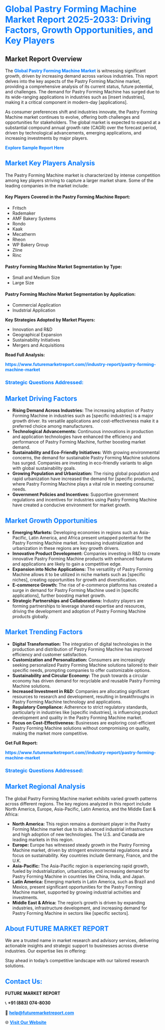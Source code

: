 <h1 style="color: #007BFF;">Global Pastry Forming Machine Market Report 2025-2033: Driving Factors, Growth Opportunities, and Key Players</h1>

<section id="overview">
<h2>Market Report Overview</h2>
<p>The <a href="https://www.futuremarketreport.com//industry-report/pastry-forming-machine-market" style="color: #007BFF; text-decoration: none;"><strong>Global Pastry Forming Machine Market</strong></a> is witnessing significant growth, driven by increasing demand across various industries. This report delves into the key aspects of the Pastry Forming Machine market, providing a comprehensive analysis of its current status, future potential, and challenges. The demand for Pastry Forming Machine has surged due to its wide-ranging applications in industries such as [insert industries], making it a critical component in modern-day [applications].</p>
<p>As consumer preferences shift and industries innovate, the Pastry Forming Machine market continues to evolve, offering both challenges and opportunities for stakeholders. The global market is expected to expand at a substantial compound annual growth rate (CAGR) over the forecast period, driven by technological advancements, emerging applications, and increasing investments by major players.</p>
</section>

<section id="overview">
<p><a href="https://www.futuremarketreport.com//request-sample/reportId=56445" style="color: #007BFF; text-decoration: none;"><strong>Explore Sample Report Here</strong></a></p>
</section>

<section id="key-players">
<h2 style="color: #007BFF;">Market Key Players Analysis</h2>
<p>The Pastry Forming Machine market is characterized by intense competition among key players striving to capture a larger market share. Some of the leading companies in the market include:</p>
<h4>Key Players Covered in the Pastry Forming Machine Report:</h4>
<ul><li>Fritsch</li><li>Rademaker</li><li>AMF Bakery Systems</li><li>Rondo</li><li>Kaak</li><li>Mecatherm</li><li>Rheon</li><li>WP Bakery Group</li><li>Zline</li><li>Rinc</li></ul>
<h4>Pastry Forming Machine Market Segmentation by Type:</h4>
<ul><li>Small and Medium Size</li><li>Large Size</li></ul>

<h4>Pastry Forming Machine Market Segmentation by Application:</h4>
<ul><li>Commercial Application</li><li>Inudstrial Application</li></ul>
<p><strong>Key Strategies Adopted by Market Players:</strong></p>
<ul>
<li>Innovation and R&D</li>
<li>Geographical Expansion</li>
<li>Sustainability Initiatives</li>
<li>Mergers and Acquisitions</li>
</ul>
</section>

<section>
<p><strong>Read Full Analysis: </strong></p><a href="https://www.futuremarketreport.com//industry-report/pastry-forming-machine-market" style="color: #007BFF; text-decoration: none;"><strong>https://www.futuremarketreport.com//industry-report/pastry-forming-machine-market</strong></a>
<h3 style="color: #007BFF;">Strategic Questions Addressed:</h3>
</section>

<section id="driving-factors">
<h2 style="color: #007BFF;">Market Driving Factors</h2>
<ul>
<li><strong>Rising Demand Across Industries:</strong> The increasing adoption of Pastry Forming Machine in industries such as [specific industries] is a major growth driver. Its versatile applications and cost-effectiveness make it a preferred choice among manufacturers.</li>
<li><strong>Technological Advancements:</strong> Continuous innovations in production and application technologies have enhanced the efficiency and performance of Pastry Forming Machine, further boosting market demand.</li>
<li><strong>Sustainability and Eco-Friendly Initiatives:</strong> With growing environmental concerns, the demand for sustainable Pastry Forming Machine solutions has surged. Companies are investing in eco-friendly variants to align with global sustainability goals.</li>
<li><strong>Growing Population and Urbanization:</strong> The rising global population and rapid urbanization have increased the demand for [specific products], where Pastry Forming Machine plays a vital role in meeting consumer needs.</li>
<li><strong>Government Policies and Incentives:</strong> Supportive government regulations and incentives for industries using Pastry Forming Machine have created a conducive environment for market growth.</li>
</ul>
</section>

<section id="growth-opportunities">
<h2 style="color: #007BFF;">Market Growth Opportunities</h2>
<ul>
<li><strong>Emerging Markets:</strong> Developing economies in regions such as Asia-Pacific, Latin America, and Africa present untapped potential for the Pastry Forming Machine market. Increasing industrialization and urbanization in these regions are key growth drivers.</li>
<li><strong>Innovative Product Development:</strong> Companies investing in R&D to create innovative Pastry Forming Machine products with enhanced features and applications are likely to gain a competitive edge.</li>
<li><strong>Expansion into Niche Applications:</strong> The versatility of Pastry Forming Machine allows it to be utilized in niche markets such as [specific niches], creating opportunities for growth and diversification.</li>
<li><strong>E-commerce Growth:</strong> The rise of e-commerce platforms has created a surge in demand for Pastry Forming Machine used in [specific applications], further boosting market growth.</li>
<li><strong>Strategic Partnerships and Collaborations:</strong> Industry players are forming partnerships to leverage shared expertise and resources, driving the development and adoption of Pastry Forming Machine products globally.</li>
</ul>
</section>

<section id="trending-factors">
<h2 style="color: #007BFF;">Market Trending Factors</h2>
<ul>
<li><strong>Digital Transformation:</strong> The integration of digital technologies in the production and distribution of Pastry Forming Machine has improved efficiency and customer satisfaction.</li>
<li><strong>Customization and Personalization:</strong> Consumers are increasingly seeking personalized Pastry Forming Machine solutions tailored to their specific needs, prompting companies to offer customizable options.</li>
<li><strong>Sustainability and Circular Economy:</strong> The push towards a circular economy has driven demand for recyclable and reusable Pastry Forming Machine solutions.</li>
<li><strong>Increased Investment in R&D:</strong> Companies are allocating significant resources to research and development, resulting in breakthroughs in Pastry Forming Machine technology and applications.</li>
<li><strong>Regulatory Compliance:</strong> Adherence to strict regulatory standards, particularly in industries like [specific industries], is influencing product development and quality in the Pastry Forming Machine market.</li>
<li><strong>Focus on Cost-Effectiveness:</strong> Businesses are exploring cost-efficient Pastry Forming Machine solutions without compromising on quality, making the market more competitive.</li>
</ul>
</section>

<section>
<p><strong>Get Full Report: </strong></p><a href="https://www.futuremarketreport.com//industry-report/pastry-forming-machine-market" style="color: #007BFF; text-decoration: none;"><strong>https://www.futuremarketreport.com//industry-report/pastry-forming-machine-market</strong></a>
<h3 style="color: #007BFF;">Strategic Questions Addressed:</h3>
</section>


<section id="regional-analysis">
<h2 style="color: #007BFF;">Market Regional Analysis</h2>
<p>The global Pastry Forming Machine market exhibits varied growth patterns across different regions. The key regions analyzed in this report include North America, Europe, Asia-Pacific, Latin America, and the Middle East & Africa:</p>
<ul>
<li><strong>North America:</strong> This region remains a dominant player in the Pastry Forming Machine market due to its advanced industrial infrastructure and high adoption of new technologies. The U.S. and Canada are leading markets in this region.</li>
<li><strong>Europe:</strong> Europe has witnessed steady growth in the Pastry Forming Machine market, driven by stringent environmental regulations and a focus on sustainability. Key countries include Germany, France, and the U.K.</li>
<li><strong>Asia-Pacific:</strong> The Asia-Pacific region is experiencing rapid growth, fueled by industrialization, urbanization, and increasing demand for Pastry Forming Machine in countries like China, India, and Japan.</li>
<li><strong>Latin America:</strong> Emerging markets in Latin America, such as Brazil and Mexico, present significant opportunities for the Pastry Forming Machine market, supported by growing industrial activities and investments.</li>
<li><strong>Middle East & Africa:</strong> The region’s growth is driven by expanding industries, infrastructure development, and increasing demand for Pastry Forming Machine in sectors like [specific sectors].</li>
</ul>
</section>

<footer>
<h2 style="color: #007BFF;">About FUTURE MARKET REPORT</h2>
<p>We are a trusted name in market research and advisory services, delivering actionable insights and strategic support to businesses across diverse industries. Our expertise lies in offering:</p>

<p>Stay ahead in today’s competitive landscape with our tailored research solutions.</p>

<h2 style="color: #007BFF;">Contact Us:</h2>
<p><strong>FUTURE MARKET REPORT</strong></p>
<p>📞 <strong>+91 (883) 074-8030</strong></p>
<p>📧 <strong><a href="mailto:help@futuremarketreport.com" style="color: #007BFF;">help@futuremarketreport.com</a></strong></p>
<p>🌐 <strong><a href="https://www.futuremarketreport.com/" style="color: #007BFF;">Visit Our Website</a></strong></p>
</footer>